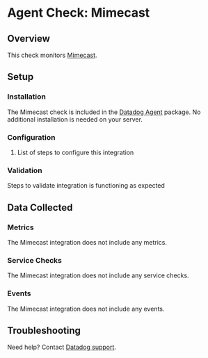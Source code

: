# Agent Check: Mimecast

## Overview

This check monitors [Mimecast][1].

## Setup

### Installation

The Mimecast check is included in the [Datadog Agent][2] package.
No additional installation is needed on your server.

### Configuration

1. List of steps to configure this integration

### Validation

Steps to validate integration is functioning as expected

## Data Collected

### Metrics

The Mimecast integration does not include any metrics.

### Service Checks

The Mimecast integration does not include any service checks.

### Events

The Mimecast integration does not include any events.

## Troubleshooting

Need help? Contact [Datadog support][3].

[1]: **LINK_TO_INTEGRATION_SITE**
[2]: https://app.datadoghq.com/account/settings#agent
[3]: https://docs.datadoghq.com/help/
